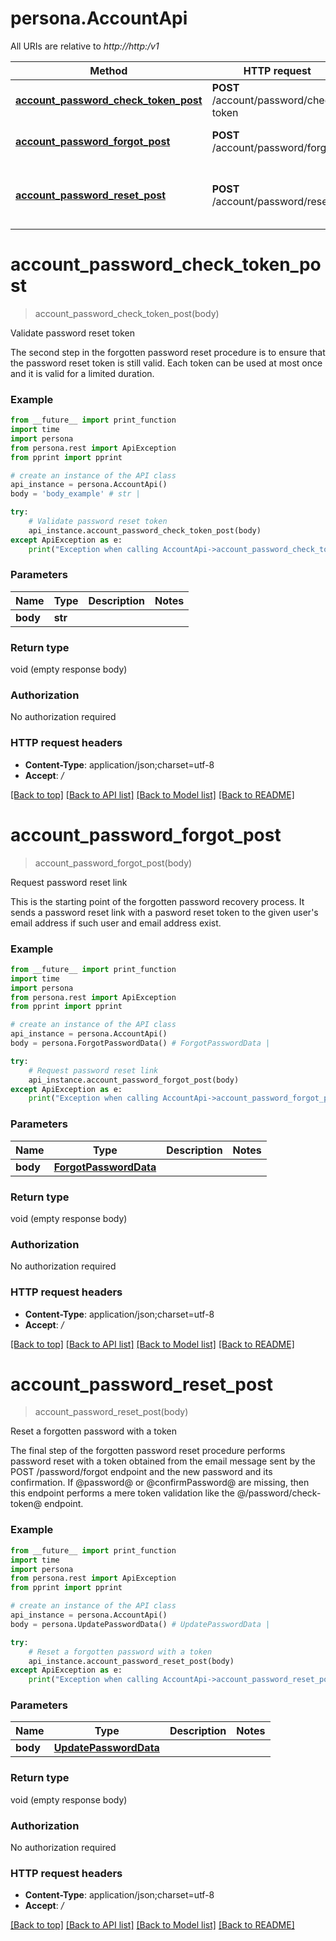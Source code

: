 # persona.AccountApi

All URIs are relative to *http://http:/v1*

Method | HTTP request | Description
------------- | ------------- | -------------
[**account_password_check_token_post**](AccountApi.md#account_password_check_token_post) | **POST** /account/password/check-token | Validate password reset token
[**account_password_forgot_post**](AccountApi.md#account_password_forgot_post) | **POST** /account/password/forgot | Request password reset link
[**account_password_reset_post**](AccountApi.md#account_password_reset_post) | **POST** /account/password/reset | Reset a forgotten password with a token


# **account_password_check_token_post**
> account_password_check_token_post(body)

Validate password reset token

The second step in the forgotten password reset procedure is to ensure that the password reset token is still valid. Each token can be used at most once and it is valid for a limited duration.

### Example

```python
from __future__ import print_function
import time
import persona
from persona.rest import ApiException
from pprint import pprint

# create an instance of the API class
api_instance = persona.AccountApi()
body = 'body_example' # str | 

try:
    # Validate password reset token
    api_instance.account_password_check_token_post(body)
except ApiException as e:
    print("Exception when calling AccountApi->account_password_check_token_post: %s\n" % e)
```

### Parameters

Name | Type | Description  | Notes
------------- | ------------- | ------------- | -------------
 **body** | **str**|  | 

### Return type

void (empty response body)

### Authorization

No authorization required

### HTTP request headers

 - **Content-Type**: application/json;charset=utf-8
 - **Accept**: */*

[[Back to top]](#) [[Back to API list]](../README.md#documentation-for-api-endpoints) [[Back to Model list]](../README.md#documentation-for-models) [[Back to README]](../README.md)

# **account_password_forgot_post**
> account_password_forgot_post(body)

Request password reset link

This is the starting point of the forgotten password recovery process. It sends a password reset link with a pasword reset token to the given user's email address if such user and email address exist.

### Example

```python
from __future__ import print_function
import time
import persona
from persona.rest import ApiException
from pprint import pprint

# create an instance of the API class
api_instance = persona.AccountApi()
body = persona.ForgotPasswordData() # ForgotPasswordData | 

try:
    # Request password reset link
    api_instance.account_password_forgot_post(body)
except ApiException as e:
    print("Exception when calling AccountApi->account_password_forgot_post: %s\n" % e)
```

### Parameters

Name | Type | Description  | Notes
------------- | ------------- | ------------- | -------------
 **body** | [**ForgotPasswordData**](ForgotPasswordData.md)|  | 

### Return type

void (empty response body)

### Authorization

No authorization required

### HTTP request headers

 - **Content-Type**: application/json;charset=utf-8
 - **Accept**: */*

[[Back to top]](#) [[Back to API list]](../README.md#documentation-for-api-endpoints) [[Back to Model list]](../README.md#documentation-for-models) [[Back to README]](../README.md)

# **account_password_reset_post**
> account_password_reset_post(body)

Reset a forgotten password with a token

The final step of the forgotten password reset procedure performs password reset with a token obtained from the email message sent by the POST /password/forgot endpoint and the new password and its confirmation. If @password@ or @confirmPassword@ are missing, then this endpoint performs a mere token validation like the @/password/check-token@ endpoint.

### Example

```python
from __future__ import print_function
import time
import persona
from persona.rest import ApiException
from pprint import pprint

# create an instance of the API class
api_instance = persona.AccountApi()
body = persona.UpdatePasswordData() # UpdatePasswordData | 

try:
    # Reset a forgotten password with a token
    api_instance.account_password_reset_post(body)
except ApiException as e:
    print("Exception when calling AccountApi->account_password_reset_post: %s\n" % e)
```

### Parameters

Name | Type | Description  | Notes
------------- | ------------- | ------------- | -------------
 **body** | [**UpdatePasswordData**](UpdatePasswordData.md)|  | 

### Return type

void (empty response body)

### Authorization

No authorization required

### HTTP request headers

 - **Content-Type**: application/json;charset=utf-8
 - **Accept**: */*

[[Back to top]](#) [[Back to API list]](../README.md#documentation-for-api-endpoints) [[Back to Model list]](../README.md#documentation-for-models) [[Back to README]](../README.md)

